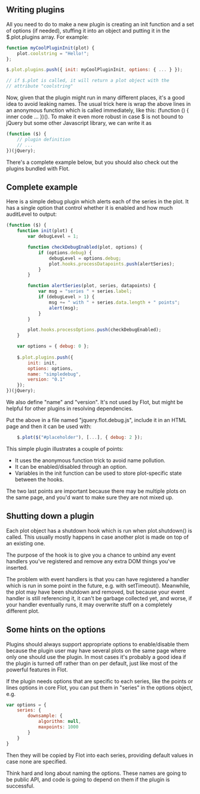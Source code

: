 ## Writing plugins ##

All you need to do to make a new plugin is creating an init function
and a set of options (if needed), stuffing it into an object and
putting it in the $.plot.plugins array. For example:

```js
function myCoolPluginInit(plot) {
    plot.coolstring = "Hello!";
};

$.plot.plugins.push({ init: myCoolPluginInit, options: { ... } });

// if $.plot is called, it will return a plot object with the
// attribute "coolstring"
```

Now, given that the plugin might run in many different places, it's
a good idea to avoid leaking names. The usual trick here is wrap the
above lines in an anonymous function which is called immediately, like
this: (function () { inner code ... })(). To make it even more robust
in case $ is not bound to jQuery but some other Javascript library, we
can write it as

```js
(function ($) {
    // plugin definition
    // ...
})(jQuery);
```

There's a complete example below, but you should also check out the
plugins bundled with Flot.


## Complete example ##
  
Here is a simple debug plugin which alerts each of the series in the
plot. It has a single option that control whether it is enabled and
how much auditLevel to output:

```js
(function ($) {
    function init(plot) {
        var debugLevel = 1;

        function checkDebugEnabled(plot, options) {
            if (options.debug) {
                debugLevel = options.debug;
                plot.hooks.processDatapoints.push(alertSeries);
            }
        }

        function alertSeries(plot, series, datapoints) {
            var msg = "series " + series.label;
            if (debugLevel > 1) {
                msg += " with " + series.data.length + " points";
                alert(msg);
            }
        }

        plot.hooks.processOptions.push(checkDebugEnabled);
    }

    var options = { debug: 0 };
      
    $.plot.plugins.push({
        init: init,
        options: options,
        name: "simpledebug",
        version: "0.1"
    });
})(jQuery);
```

We also define "name" and "version". It's not used by Flot, but might
be helpful for other plugins in resolving dependencies.
  
Put the above in a file named "jquery.flot.debug.js", include it in an
HTML page and then it can be used with:

```js
    $.plot($("#placeholder"), [...], { debug: 2 });
```

This simple plugin illustrates a couple of points:

 - It uses the anonymous function trick to avoid name pollution.
 - It can be enabled/disabled through an option.
 - Variables in the init function can be used to store plot-specific
   state between the hooks.

The two last points are important because there may be multiple plots
on the same page, and you'd want to make sure they are not mixed up.


## Shutting down a plugin ##

Each plot object has a shutdown hook which is run when plot.shutdown()
is called. This usually mostly happens in case another plot is made on
top of an existing one.

The purpose of the hook is to give you a chance to unbind any event
handlers you've registered and remove any extra DOM things you've
inserted.

The problem with event handlers is that you can have registered a
handler which is run in some point in the future, e.g. with
setTimeout(). Meanwhile, the plot may have been shutdown and removed,
but because your event handler is still referencing it, it can't be
garbage collected yet, and worse, if your handler eventually runs, it
may overwrite stuff on a completely different plot.

 
## Some hints on the options ##
   
Plugins should always support appropriate options to enable/disable
them because the plugin user may have several plots on the same page
where only one should use the plugin. In most cases it's probably a
good idea if the plugin is turned off rather than on per default, just
like most of the powerful features in Flot.

If the plugin needs options that are specific to each series, like the
points or lines options in core Flot, you can put them in "series" in
the options object, e.g.

```js
var options = {
    series: {
        downsample: {
            algorithm: null,
            maxpoints: 1000
        }
    }
}
```

Then they will be copied by Flot into each series, providing default
values in case none are specified.

Think hard and long about naming the options. These names are going to
be public API, and code is going to depend on them if the plugin is
successful.
